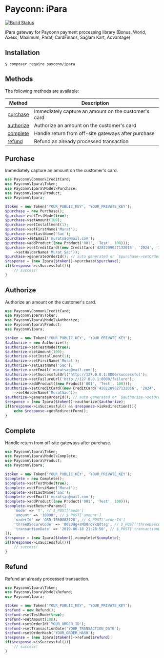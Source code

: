 # Payconn: iPara

[![Build Status](https://travis-ci.com/payconn/ipara.svg?branch=master)](https://travis-ci.com/payconn/ipara)

iPara gateway for Payconn payment processing library (Bonus, World, Axess, Maximum, Paraf, CardFinans, Sağlam Kart, Advantage)

## Installation

    $ composer require payconn/ipara

## Methods

The following methods are available:

Method | Description
--- | --- 
[purchase](#purchase)| Immediately capture an amount on the customer's card
[authorize](#authorize)| Authorize an amount on the customer's card
[complete](#complete)| Handle return from off-site gateways after purchase
[refund](#refund)| Refund an already processed transaction

## Purchase

Immediately capture an amount on the customer's card.

```php
use Payconn\Common\CreditCard;
use Payconn\Ipara\Token;
use Payconn\Ipara\Model\Purchase;
use Payconn\Ipara\Product;
use Payconn\Ipara;

$token = new Token('YOUR_PUBLIC_KEY', 'YOUR_PRIVATE_KEY');
$purchase = new Purchase();
$purchase->setTestMode(true);
$purchase->setAmount(100);
$purchase->setInstallment(1);
$purchase->setFirstName('Murat');
$purchase->setLastName('Sac');
$purchase->setEmail('muratsac@mail.com');
$purchase->addProduct((new Product('001', 'Test', 100)));
$purchase->setCreditCard((new CreditCard('4282209027132016', '2024', '12', '358'))
    ->setHolderName('Murat Sac'));
$purchase->generateOrderId(); // auto generated or `$purchase->setOrderId('YOUR_ORDER_ID')`
$response = (new Ipara($token))->purchase($purchase);
if($response->isSuccessful()){
    // success!
}
```

## Authorize

Authorize an amount on the customer's card.

```php
use Payconn\Common\CreditCard;
use Payconn\Ipara\Token;
use Payconn\Ipara\Model\Authorize;
use Payconn\Ipara\Product;
use Payconn\Ipara;

$token = new Token('YOUR_PUBLIC_KEY', 'YOUR_PRIVATE_KEY');
$authorize = new Authorize();
$authorize->setTestMode(true);
$authorize->setAmount(100);
$authorize->setInstallment(1);
$authorize->setFirstName('Murat');
$authorize->setLastName('Sac');
$authorize->setEmail('muratsac@mail.com');
$authorize->setSuccessfulUrl('http://127.0.0.1:8000/successful');
$authorize->setFailureUrl('http://127.0.0.1:8000/failure');
$authorize->addProduct((new Product('001', 'Test', 100)));
$authorize->setCreditCard((new CreditCard('4282209027132016', '2024', '12', '358'))
    ->setHolderName('MuratSac'));
$authorize->generateOrderId(); // auto generated or `$authorize->setOrderId('YOUR_ORDER_ID')`
$response = (new Ipara($token))->authorize($authorize);
if($response->isSuccessful() && $response->isRedirection()){
    echo $response->getRedirectForm();
}
```

## Complete

Handle return from off-site gateways after purchase.

```php
use Payconn\Ipara\Token;
use Payconn\Ipara\Model\Complete;
use Payconn\Ipara\Product;
use Payconn\Ipara;

$token = new Token('YOUR_PUBLIC_KEY', 'YOUR_PRIVATE_KEY');
$complete = new Complete();
$complete->setTestMode(true);
$complete->setFirstName('Murat');
$complete->setLastName('Sac');
$complete->setEmail('muratsac@mail.com');
$complete->addProduct((new Product('001', 'Test', 100)));
$complete->setReturnParams([
    'mode' => 'T', // $_POST['mode']
    'amount' => '10000', // $_POST['amount']
    'orderId' => 'ORD-1560882728', // $_POST['orderId']
    'threeDSecureCode' => '002Ddg+sMQOrdYxQdtsg', // $_POST['threeDSecureCode']
    'transactionDate' => '2019-06-18 21:28:50', // $_POST['transactionDate']
]);
$response = (new Ipara($token))->complete($complete);
if($response->isSuccessful()){
    // success!
}
```

## Refund

Refund an already processed transaction.

```php
use Payconn\Ipara\Token;
use Payconn\Ipara\Model\Refund;
use Payconn\Ipara;

$token = new Token('YOUR_PUBLIC_KEY', 'YOUR_PRIVATE_KEY');
$refund = new Refund();
$refund->setTestMode(true);
$refund->setAmount(100);
$refund->setOrderId('YOUR_ORDER_ID');
$refund->setTransactionDate('YOUR_TRANSACTION_DATE');
$refund->setOrderHash('YOUR_ORDER_HASH');
$response = (new Ipara($token))->refund($refund);
if($response->isSuccessful()){
    // success!
}
```
